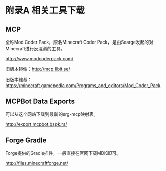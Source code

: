 # 附录A 相关工具下载

## MCP

全称Mod Coder Pack，原名Minecraft Coder Pack，是由Searge发起的对Minecraft进行反混淆的工具。

http://www.modcoderpack.com/

旧版本镜像：http://mcp.llbit.se/

旧版本维基：https://minecraft.gamepedia.com/Programs_and_editors/Mod_Coder_Pack

## MCPBot Data Exports

可以从这个网站下载到最新的srg-mcp映射表。

http://export.mcpbot.bspk.rs/

## Forge Gradle

Forge提供的Gradle插件，一般直接在官网下载MDK即可。

http://files.minecraftforge.net/